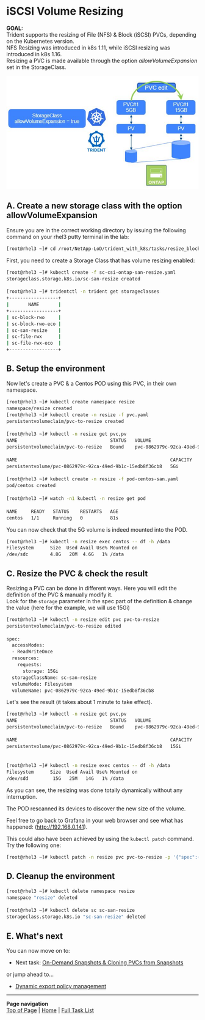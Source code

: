 # iSCSI Volume Resizing

**GOAL:**  
Trident supports the resizing of File (NFS) & Block (iSCSI) PVCs, depending on the Kubernetes version.  
NFS Resizing was introduced in k8s 1.11, while iSCSI resizing was introduced in k8s 1.16.  
Resizing a PVC is made available through the option *allowVolumeExpansion* set in the StorageClass.

![Resize Block](../../../images/resize_block.jpg "Resize Block")

## A. Create a new storage class with the option allowVolumeExpansion

Ensure you are in the correct working directory by issuing the following command on your rhel3 putty terminal in the lab:

```bash
[root@rhel3 ~]# cd /root/NetApp-LoD/trident_with_k8s/tasks/resize_block/
```

First, you need to create a Storage Class that has volume resizing enabled:

```bash
[root@rhel3 ~]# kubectl create -f sc-csi-ontap-san-resize.yaml
storageclass.storage.k8s.io/sc-san-resize created

[root@rhel3 ~]# tridentctl -n trident get storageclasses
+------------------+
|       NAME       |
+------------------+
| sc-block-rwo     |
| sc-block-rwo-eco |
| sc-san-resize    |
| sc-file-rwx      |
| sc-file-rwx-eco  |
+------------------+
```

## B. Setup the environment

Now let's create a PVC & a Centos POD using this PVC, in their own namespace.

```bash
[root@rhel3 ~]# kubectl create namespace resize
namespace/resize created
[root@rhel3 ~]# kubectl create -n resize -f pvc.yaml
persistentvolumeclaim/pvc-to-resize created

[root@rhel3 ~]# kubectl -n resize get pvc,pv
NAME                                  STATUS   VOLUME                                     CAPACITY   ACCESS MODES   STORAGECLASS    AGE
persistentvolumeclaim/pvc-to-resize   Bound    pvc-0862979c-92ca-49ed-9b1c-15edb8f36cb8   5Gi        RWO            sc-san-resize   11s

NAME                                                        CAPACITY   ACCESS MODES   RECLAIM POLICY   STATUS   CLAIM                  STORAGECLASS    REASON   AGE
persistentvolume/pvc-0862979c-92ca-49ed-9b1c-15edb8f36cb8   5Gi        RWO            Delete           Bound    resize/pvc-to-resize   sc-san-resize            10s

[root@rhel3 ~]# kubectl create -n resize -f pod-centos-san.yaml
pod/centos created

[root@rhel3 ~]# watch -n1 kubectl -n resize get pod

NAME     READY   STATUS    RESTARTS   AGE
centos   1/1     Running   0          81s
```

You can now check that the 5G volume is indeed mounted into the POD.

```bash
[root@rhel3 ~]# kubectl -n resize exec centos -- df -h /data
Filesystem      Size  Used Avail Use% Mounted on
/dev/sdc        4.8G   20M  4.6G   1% /data
```

## C. Resize the PVC & check the result

Resizing a PVC can be done in different ways. Here you will edit the definition of the PVC & manually modify it.  
Look for the `storage` parameter in the spec part of the definition & change the value (here for the example, we will use 15Gi)

```bash
[root@rhel3 ~]# kubectl -n resize edit pvc pvc-to-resize
persistentvolumeclaim/pvc-to-resize edited

spec:
  accessModes:
  - ReadWriteOnce
  resources:
    requests:
      storage: 15Gi
  storageClassName: sc-san-resize
  volumeMode: Filesystem
  volumeName: pvc-0862979c-92ca-49ed-9b1c-15edb8f36cb8
```

Let's see the result (it takes about 1 minute to take effect).

```bash
[root@rhel3 ~]# kubectl -n resize get pvc,pv
NAME                                  STATUS   VOLUME                                     CAPACITY   ACCESS MODES   STORAGECLASS    AGE
persistentvolumeclaim/pvc-to-resize   Bound    pvc-0862979c-92ca-49ed-9b1c-15edb8f36cb8   15Gi       RWO            sc-san-resize   4m3s

NAME                                                        CAPACITY   ACCESS MODES   RECLAIM POLICY   STATUS   CLAIM                   STORAGECLASS    REASON   AGE
persistentvolume/pvc-0862979c-92ca-49ed-9b1c-15edb8f36cb8   15Gi       RWO            Delete           Bound    resize/pvc-to-resize   sc-san-resize            4m2s


[root@rhel3 ~]# kubectl -n resize exec centos -- df -h /data
Filesystem      Size  Used Avail Use% Mounted on
/dev/sdd         15G   25M   14G   1% /data
```

As you can see, the resizing was done totally dynamically without any interruption.

The POD rescanned its devices to discover the new size of the volume.  

Feel free to go back to Grafana in your web browser and see what has happened: (<http://192.168.0.141>).

This could also have been achieved by using the `kubectl patch` command. Try the following one:

```bash
[root@rhel3 ~]# kubectl patch -n resize pvc pvc-to-resize -p '{"spec":{"resources":{"requests":{"storage":"20Gi"}}}}'
```

## D. Cleanup the environment

```bash
[root@rhel3 ~]# kubectl delete namespace resize
namespace "resize" deleted

[root@rhel3 ~]# kubectl delete sc sc-san-resize
storageclass.storage.k8s.io "sc-san-resize" deleted
```

## E. What's next

You can now move on to:  

- Next task: [On-Demand Snapshots & Cloning PVCs from Snapshots](../snapshots_clones)  

or jump ahead to...

- [Dynamic export policy management](../dynamic_exports)  

---
**Page navigation**  
[Top of Page](#top) | [Home](/README.md) | [Full Task List](/README.md#prod-k8s-cluster-tasks)
